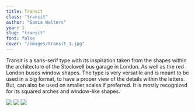 ```yaml
---
title: Transit
class: "transit"
author: "Samia Walters"
year: 1
slug: "transit"
font: false
cover: "/images/transit_1.jpg"
---
```


Transit is a sans-serif type with its inspiration taken from the shapes within the architecture of the Stockwell bus garage in London. As well as the red London buses window shapes. The type is very versatile and is meant to be used in a big format, to have a proper view of the details within the letters. But, can also be used on smaller scales if preferred. It is mostly recognized for its squared arches and window-like shapes.

![](/images/transit_1.jpg)
![](/images/transit_2.jpg)
![](/images/transit_3.jpg)